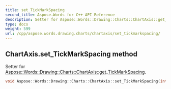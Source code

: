 ```yaml
---
title: set_TickMarkSpacing
second_title: Aspose.Words for C++ API Reference
description: Setter for Aspose::Words::Drawing::Charts::ChartAxis::get_TickMarkSpacing. 
type: docs
weight: 599
url: /cpp/aspose.words.drawing.charts/chartaxis/set_tickmarkspacing/
---
```

## ChartAxis.set_TickMarkSpacing method


Setter for [Aspose::Words::Drawing::Charts::ChartAxis::get_TickMarkSpacing](../get_tickmarkspacing/).

```cpp
void Aspose::Words::Drawing::Charts::ChartAxis::set_TickMarkSpacing(int32_t value)
```

